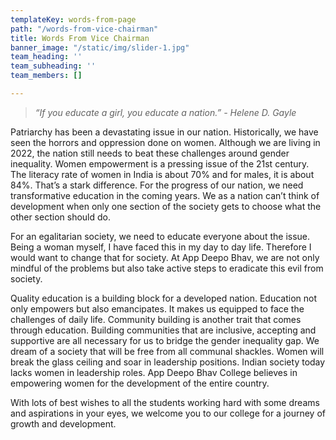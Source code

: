 ```yaml
---
templateKey: words-from-page
path: "/words-from-vice-chairman"
title: Words From Vice Chairman
banner_image: "/static/img/slider-1.jpg"
team_heading: ''
team_subheading: ''
team_members: []

---
```

> _“If you educate a girl, you educate a nation.” - Helene D. Gayle_

Patriarchy has been a devastating issue in our nation. Historically, we have seen the horrors and oppression done on women. Although we are living in 2022, the nation still needs to beat these challenges around gender inequality. Women empowerment is a pressing issue of the 21st century. The literacy rate of women in India is about 70% and for males, it is about 84%. That’s a stark difference. For the progress of our nation, we need transformative education in the coming years. We as a nation can’t think of development when only one section of the society gets to choose what the other section should do.

For an egalitarian society, we need to educate everyone about the issue. Being a woman myself, I have faced this in my day to day life. Therefore I would want to change that for society. At App Deepo Bhav, we are not only mindful of the problems but also take active steps to eradicate this evil from society.

Quality education is a building block for a developed nation. Education not only empowers but also emancipates. It makes us equipped to face the challenges of daily life. Community building is another trait that comes through education. Building communities that are inclusive, accepting and supportive are all necessary for us to bridge the gender inequality gap. We dream of a society that will be free from all communal shackles. Women will break the glass ceiling and soar in leadership positions. Indian society today lacks women in leadership roles. App Deepo Bhav College believes in empowering women for the development of the entire country.

With lots of best wishes to all the students working hard with some dreams and aspirations in your eyes, we welcome you to our college for a journey of growth and development.